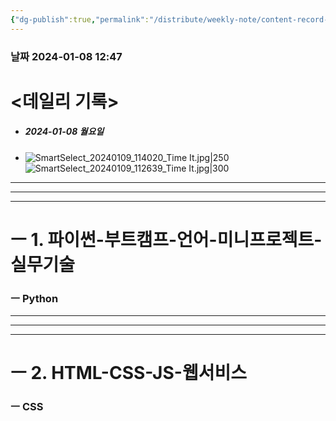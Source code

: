 ```yaml
---
{"dg-publish":true,"permalink":"/distribute/weekly-note/content-record-folder/2024-01-07-w2/","tags":["데일리-주간-기록"],"noteIcon":""}
---
```


### 날짜 2024-01-08 12:47

# <데일리 기록> 

- ##### 2024-01-08 월요일
- ![SmartSelect_20240109_114020_Time It.jpg|250](/img/user/%EC%B2%A8%EB%B6%80%ED%8C%8C%EC%9D%BC/SmartSelect_20240109_114020_Time%20It.jpg)
		![SmartSelect_20240109_112639_Time It.jpg|300](/img/user/%EC%B2%A8%EB%B6%80%ED%8C%8C%EC%9D%BC/SmartSelect_20240109_112639_Time%20It.jpg)



----
-----
---
# ㅡ 1. 파이썬-부트캠프-언어-미니프로젝트-실무기술


### ㅡ Python


------
---
---
# ㅡ 2. HTML-CSS-JS-웹서비스

### ㅡ CSS
